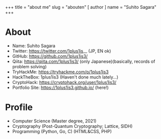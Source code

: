 +++
title = "about me"
slug = "abouten"
[ author ]
name = "Suhito Sagara"
+++

# About
* Name: Suhito Sagara
* Twitter: https://twitter.com/1plus1is__ (JP, EN ok)
* GitHub: https://github.com/1plus1is3/
* Qiita: https://qiita.com/1plus1is3/ (only Japanese)(basically, records of problem solving)
* TryHackMe: https://tryhackme.com/p/1plus1is3
* HackTheBox: 1plus1is3 (Haven't done much lately...)
* CryptoHack: https://cryptohack.org/user/1plus1is3/
* Portfolio Site: https://1plus1is3.github.io/ (here!)

# Profile
* Computer Science (Master degree, 2021)
* Cryptography (Post-Quantum Cryptography; Lattice, SIDH)
* Programming (Python, Go, C) (HTML&CSS, PHP)
